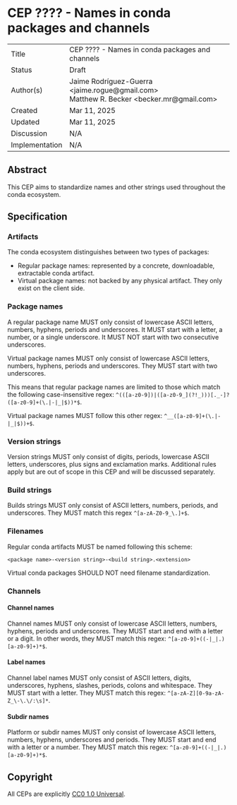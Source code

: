 # CEP ???? - Names in conda packages and channels

<table>
<tr><td> Title </td><td> CEP ???? - Names in conda packages and channels </td>
<tr><td> Status </td><td> Draft </td></tr>
<tr><td> Author(s) </td><td> Jaime Rodríguez-Guerra &lt;jaime.rogue@gmail.com&gt; <br /> Matthew R. Becker &lt;becker.mr@gmail.com&gt;</td></tr>
<tr><td> Created </td><td> Mar 11, 2025</td></tr>
<tr><td> Updated </td><td> Mar 11, 2025</td></tr>
<tr><td> Discussion </td><td> N/A </td></tr>
<tr><td> Implementation </td><td> N/A </td></tr>
</table>

## Abstract

This CEP aims to standardize names and other strings used throughout the conda ecosystem.

## Specification

### Artifacts

The conda ecosystem distinguishes between two types of packages:

- Regular package names: represented by a concrete, downloadable, extractable conda artifact.
- Virtual package names: not backed by any physical artifact. They only exist on the client side.

### Package names

A regular package name MUST only consist of lowercase ASCII letters, numbers, hyphens, periods and underscores. It MUST start with a letter, a number, or a single underscore. It MUST NOT start with two consecutive underscores.

Virtual package names MUST only consist of lowercase ASCII letters, numbers, hyphens, periods and underscores. They MUST start with two underscores.

This means that regular package names are limited to those which match the following case-insensitive regex: `^(([a-z0-9])|([a-z0-9_](?!_)))[._-]?([a-z0-9]+(\.|-|_|$))*$`.

Virtual package names MUST follow this other regex: `^__([a-z0-9]+(\.|-|_|$))+$`.

### Version strings

Version strings MUST only consist of digits, periods, lowercase ASCII letters, underscores, plus
signs and exclamation marks. Additional rules apply but are out of scope in this CEP and will be
discussed separately.

### Build strings

Builds strings MUST only consist of ASCII letters, numbers, periods, and underscores. They MUST match this regex `^[a-zA-Z0-9_\.]+$`.

### Filenames

Regular conda artifacts MUST be named following this scheme:

```
<package name>-<version string>-<build string>.<extension>
```

Virtual conda packages SHOULD NOT need filename standardization.

### Channels

#### Channel names
Channel names MUST only consist of lowercase ASCII letters, numbers, hyphens, periods and underscores. They MUST start and end with a letter or a digit. In other words, they MUST match  this regex:  `^[a-z0-9]+((-|_|.)[a-z0-9]+)*$`.

#### Label names

Channel label names MUST only consist of ASCII letters, digits, underscores, hyphens, slashes, periods, colons and whitespace. They MUST start with a letter. They MUST match this regex: `^[a-zA-Z][0-9a-zA-Z_\-\.\/:\s]*`.

#### Subdir names

Platform or subdir names MUST only consist of lowercase ASCII letters, numbers, hyphens, underscores and periods. They MUST start and end with a letter or a number. They MUST match this regex: `^[a-z0-9]+((-|_|.)[a-z0-9]+)*$`.

## Copyright

All CEPs are explicitly [CC0 1.0 Universal](https://creativecommons.org/publicdomain/zero/1.0/).
